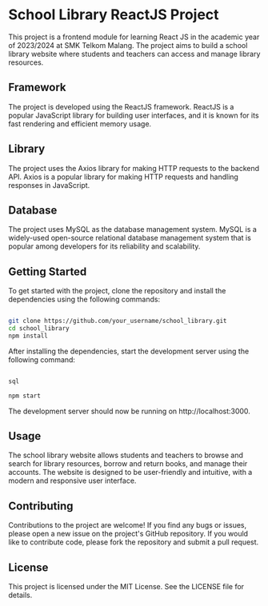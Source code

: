 # School Library ReactJS Project
This project is a frontend module for learning React JS in the academic year of 2023/2024 at SMK Telkom Malang. The project aims to build a school library website where students and teachers can access and manage library resources.

## Framework
The project is developed using the ReactJS framework. ReactJS is a popular JavaScript library for building user interfaces, and it is known for its fast rendering and efficient memory usage.

## Library
The project uses the Axios library for making HTTP requests to the backend API. Axios is a popular library for making HTTP requests and handling responses in JavaScript.

## Database
The project uses MySQL as the database management system. MySQL is a widely-used open-source relational database management system that is popular among developers for its reliability and scalability.

## Getting Started
To get started with the project, clone the repository and install the dependencies using the following commands:

```bash

git clone https://github.com/your_username/school_library.git
cd school_library
npm install

```

After installing the dependencies, start the development server using the following command:

```bash

sql

npm start

```

The development server should now be running on http://localhost:3000.

## Usage
The school library website allows students and teachers to browse and search for library resources, borrow and return books, and manage their accounts. The website is designed to be user-friendly and intuitive, with a modern and responsive user interface.

## Contributing
Contributions to the project are welcome! If you find any bugs or issues, please open a new issue on the project's GitHub repository. If you would like to contribute code, please fork the repository and submit a pull request.

## License
This project is licensed under the MIT License. See the LICENSE file for details.
